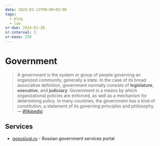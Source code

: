 ```yaml
---
date: 2023-03-12T00:00+03:00
tags:
  - blog
  - law
sr-due: 2024-01-28
sr-interval: 3
sr-ease: 250
---
```


# Government

> A government is the system or group of people governing an organized
> community, generally a state. In the case of its broad associative definition,
> government normally consists of **legislature**, **executive**, and
> **judiciary**. Government is a means by which organizational policies are
> enforced, as well as a mechanism for determining policy. In many countries,
> the government has a kind of constitution, a statement of its governing
> principles and philosophy.\
> — <cite>[Wikipedia](https://en.wikipedia.org/wiki/Government)</cite>

## Services

- [gosuslugi.ru](https://www.gosuslugi.ru/) - Russian government services portal
